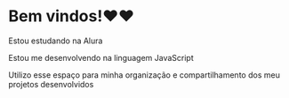 # Bem vindos!❤❤
Estou estudando na Alura

Estou me desenvolvendo na linguagem JavaScript

Utilizo esse espaço para minha organização e compartilhamento dos meu projetos desenvolvidos
